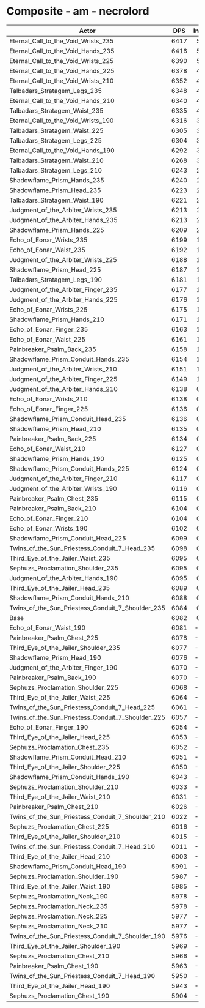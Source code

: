 # Composite - am - necrolord
| Actor | DPS | Increase |
|---|:---:|:---:|
|Eternal_Call_to_the_Void_Wrists_235|6417|5.51%|
|Eternal_Call_to_the_Void_Hands_235|6416|5.48%|
|Eternal_Call_to_the_Void_Wrists_225|6390|5.07%|
|Eternal_Call_to_the_Void_Hands_225|6378|4.86%|
|Eternal_Call_to_the_Void_Wrists_210|6352|4.44%|
|Talbadars_Stratagem_Legs_235|6348|4.37%|
|Eternal_Call_to_the_Void_Hands_210|6340|4.24%|
|Talbadars_Stratagem_Waist_235|6335|4.17%|
|Eternal_Call_to_the_Void_Wrists_190|6316|3.85%|
|Talbadars_Stratagem_Waist_225|6305|3.66%|
|Talbadars_Stratagem_Legs_225|6304|3.64%|
|Eternal_Call_to_the_Void_Hands_190|6292|3.45%|
|Talbadars_Stratagem_Waist_210|6268|3.06%|
|Talbadars_Stratagem_Legs_210|6243|2.65%|
|Shadowflame_Prism_Hands_235|6240|2.59%|
|Shadowflame_Prism_Head_235|6223|2.32%|
|Talbadars_Stratagem_Waist_190|6221|2.28%|
|Judgment_of_the_Arbiter_Wrists_235|6213|2.16%|
|Judgment_of_the_Arbiter_Hands_235|6213|2.15%|
|Shadowflame_Prism_Hands_225|6209|2.09%|
|Echo_of_Eonar_Wrists_235|6199|1.92%|
|Echo_of_Eonar_Waist_235|6192|1.81%|
|Judgment_of_the_Arbiter_Wrists_225|6188|1.75%|
|Shadowflame_Prism_Head_225|6187|1.73%|
|Talbadars_Stratagem_Legs_190|6181|1.63%|
|Judgment_of_the_Arbiter_Finger_235|6177|1.57%|
|Judgment_of_the_Arbiter_Hands_225|6176|1.54%|
|Echo_of_Eonar_Wrists_225|6175|1.52%|
|Shadowflame_Prism_Hands_210|6171|1.46%|
|Echo_of_Eonar_Finger_235|6163|1.32%|
|Echo_of_Eonar_Waist_225|6161|1.30%|
|Painbreaker_Psalm_Back_235|6158|1.24%|
|Shadowflame_Prism_Conduit_Hands_235|6154|1.19%|
|Judgment_of_the_Arbiter_Wrists_210|6151|1.13%|
|Judgment_of_the_Arbiter_Finger_225|6149|1.10%|
|Judgment_of_the_Arbiter_Hands_210|6138|0.92%|
|Echo_of_Eonar_Wrists_210|6138|0.92%|
|Echo_of_Eonar_Finger_225|6136|0.89%|
|Shadowflame_Prism_Conduit_Head_235|6136|0.88%|
|Shadowflame_Prism_Head_210|6135|0.87%|
|Painbreaker_Psalm_Back_225|6134|0.86%|
|Echo_of_Eonar_Waist_210|6127|0.74%|
|Shadowflame_Prism_Hands_190|6125|0.71%|
|Shadowflame_Prism_Conduit_Hands_225|6124|0.69%|
|Judgment_of_the_Arbiter_Finger_210|6117|0.58%|
|Judgment_of_the_Arbiter_Wrists_190|6116|0.56%|
|Painbreaker_Psalm_Chest_235|6115|0.54%|
|Painbreaker_Psalm_Back_210|6104|0.36%|
|Echo_of_Eonar_Finger_210|6104|0.35%|
|Echo_of_Eonar_Wrists_190|6102|0.33%|
|Shadowflame_Prism_Conduit_Head_225|6099|0.27%|
|Twins_of_the_Sun_Priestess_Conduit_7_Head_235|6098|0.26%|
|Third_Eye_of_the_Jailer_Waist_235|6095|0.21%|
|Sephuzs_Proclamation_Shoulder_235|6095|0.21%|
|Judgment_of_the_Arbiter_Hands_190|6095|0.21%|
|Third_Eye_of_the_Jailer_Head_235|6089|0.11%|
|Shadowflame_Prism_Conduit_Hands_210|6088|0.10%|
|Twins_of_the_Sun_Priestess_Conduit_7_Shoulder_235|6084|0.03%|
|Base|6082|0.00%|
|Echo_of_Eonar_Waist_190|6081|-0.02%|
|Painbreaker_Psalm_Chest_225|6078|-0.07%|
|Third_Eye_of_the_Jailer_Shoulder_235|6077|-0.09%|
|Shadowflame_Prism_Head_190|6076|-0.11%|
|Judgment_of_the_Arbiter_Finger_190|6070|-0.20%|
|Painbreaker_Psalm_Back_190|6070|-0.21%|
|Sephuzs_Proclamation_Shoulder_225|6068|-0.23%|
|Third_Eye_of_the_Jailer_Waist_225|6064|-0.29%|
|Twins_of_the_Sun_Priestess_Conduit_7_Head_225|6061|-0.34%|
|Twins_of_the_Sun_Priestess_Conduit_7_Shoulder_225|6057|-0.42%|
|Echo_of_Eonar_Finger_190|6054|-0.46%|
|Third_Eye_of_the_Jailer_Head_225|6053|-0.47%|
|Sephuzs_Proclamation_Chest_235|6052|-0.49%|
|Shadowflame_Prism_Conduit_Head_210|6051|-0.52%|
|Third_Eye_of_the_Jailer_Shoulder_225|6050|-0.53%|
|Shadowflame_Prism_Conduit_Hands_190|6043|-0.64%|
|Sephuzs_Proclamation_Shoulder_210|6033|-0.80%|
|Third_Eye_of_the_Jailer_Waist_210|6031|-0.84%|
|Painbreaker_Psalm_Chest_210|6026|-0.92%|
|Twins_of_the_Sun_Priestess_Conduit_7_Shoulder_210|6022|-0.99%|
|Sephuzs_Proclamation_Chest_225|6016|-1.08%|
|Third_Eye_of_the_Jailer_Shoulder_210|6015|-1.11%|
|Twins_of_the_Sun_Priestess_Conduit_7_Head_210|6011|-1.17%|
|Third_Eye_of_the_Jailer_Head_210|6003|-1.30%|
|Shadowflame_Prism_Conduit_Head_190|5991|-1.49%|
|Sephuzs_Proclamation_Shoulder_190|5987|-1.56%|
|Third_Eye_of_the_Jailer_Waist_190|5985|-1.59%|
|Sephuzs_Proclamation_Neck_190|5978|-1.72%|
|Sephuzs_Proclamation_Neck_235|5978|-1.72%|
|Sephuzs_Proclamation_Neck_225|5977|-1.73%|
|Sephuzs_Proclamation_Neck_210|5977|-1.73%|
|Twins_of_the_Sun_Priestess_Conduit_7_Shoulder_190|5976|-1.74%|
|Third_Eye_of_the_Jailer_Shoulder_190|5969|-1.87%|
|Sephuzs_Proclamation_Chest_210|5966|-1.92%|
|Painbreaker_Psalm_Chest_190|5963|-1.95%|
|Twins_of_the_Sun_Priestess_Conduit_7_Head_190|5950|-2.17%|
|Third_Eye_of_the_Jailer_Head_190|5943|-2.29%|
|Sephuzs_Proclamation_Chest_190|5904|-2.92%|
